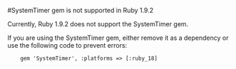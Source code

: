 #SystemTimer gem is not supported in Ruby 1.9.2

Currently, Ruby 1.9.2 does not support the SystemTimer gem. 

If you are using the SystemTimer gem, either remove it as a dependency or use the following code to prevent errors:

        gem 'SystemTimer', :platforms => [:ruby_18]